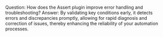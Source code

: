 Question: How does the Assert plugin improve error handling and troubleshooting?
Answer: By validating key conditions early, it detects errors and discrepancies promptly, allowing for rapid diagnosis and correction of issues, thereby enhancing the reliability of your automation processes.
